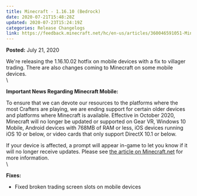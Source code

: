 ```yaml
---
title: Minecraft - 1.16.10 (Bedrock)
date: 2020-07-21T15:48:28Z
updated: 2020-07-23T15:24:19Z
categories: Release Changelogs
link: https://feedback.minecraft.net/hc/en-us/articles/360046591051-Minecraft-1-16-10-Bedrock-
---
```


**Posted:** July 21, 2020

We\'re releasing the 1.16.10.02 hotfix on mobile devices with a fix to villager trading. There are also changes coming to Minecraft on some mobile devices.\
\

**Important News Regarding Minecraft Mobile:**

To ensure that we can devote our resources to the platforms where the most Crafters are playing, we are ending support for certain older devices and platforms where Minecraft is available. Effective in October 2020, Minecraft will no longer be updated or supported on Gear VR, Windows 10 Mobile, Android devices with 768MB of RAM or less, iOS devices running iOS 10 or below, or video cards that only support DirectX 10.1 or below.

If your device is affected, a prompt will appear in-game to let you know if it will no longer receive updates. Please see [the article on Minecraft.net](https://www.minecraft.net/article/important-news-regarding-minecraft-mobile) for more information.\
\

**Fixes:**

-   Fixed broken trading screen slots on mobile devices
